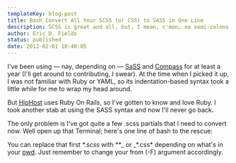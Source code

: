 ```yaml
---
templateKey: blog-post
title: Bash Convert All Your SCSS (or CSS) to SASS in One Line
description: SCSS is great and all, but, I mean, c'mon… no semi-colons!
author: Eric D. Fields
status: published
date: 2012-02-01 10:40:05
---
```


I've been using — nay, depending on — [SaSS](http://sass-lang.com) and [Compass](http://compass-style.org) for at least a year (I'll get around to contributing, I swear). At the time when I picked it up, I was not familiar with Ruby or YAML, so its indentation-based syntax took a little while for me to wrap my head around.

But [HipHost](http://hiphost.com) uses Ruby On Rails, so I've gotten to know and love Ruby. I took another stab at using the SASS syntax and now I'll never go back.

The only problem is I've got quite a few .scss partials that I need to convert now. Well open up that Terminal; here's one line of bash to the rescue:

<script src="https://gist.github.com/1717578.js?file=gistfile1.txt"></script>

You can replace that first _\*.scss_ with \*\*_ or _\*.css\* depending on what's in your [pwd](http://en.wikipedia.org/wiki/Pwd). Just remember to change your from (-F) argument accordingly.
